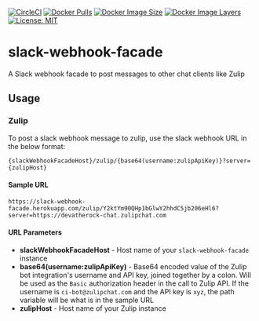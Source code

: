 [![CircleCI](https://circleci.com/gh/devatherock/slack-webhook-facade.svg?style=svg)](https://circleci.com/gh/devatherock/slack-webhook-facade)
[![Docker Pulls](https://img.shields.io/docker/pulls/devatherock/slack-webhook-facade.svg)](https://hub.docker.com/r/devatherock/slack-webhook-facade/)
[![Docker Image Size](https://img.shields.io/docker/image-size/devatherock/slack-webhook-facade.svg?sort=date)](https://hub.docker.com/r/devatherock/slack-webhook-facade/)
[![Docker Image Layers](https://img.shields.io/microbadger/layers/devatherock/slack-webhook-facade.svg)](https://microbadger.com/images/devatherock/slack-webhook-facade)
[![License: MIT](https://img.shields.io/badge/License-MIT-yellow.svg)](https://opensource.org/licenses/MIT)
# slack-webhook-facade
A Slack webhook facade to post messages to other chat clients like Zulip

## Usage
### Zulip
To post a slack webhook message to zulip, use the slack webhook URL in the below format:

```
{slackWebhookFacadeHost}/zulip/{base64(username:zulipApiKey)}?server={zulipHost}
```

#### Sample URL
```
https://slack-webhook-facade.herokuapp.com/zulip/Y2ktYm90QHp1bGlwY2hhdC5jb206eHl6?server=https://devatherock-chat.zulipchat.com
```

#### URL Parameters
- **slackWebhookFacadeHost** - Host name of your `slack-webhook-facade` instance
- **base64(username:zulipApiKey)** - Base64 encoded value of the Zulip bot integration's username and API key, joined
together by a colon. Will be used as the `Basic` authorization header in the call to Zulip API. If the username is
`ci-bot@zulipchat.com` and the API key is `xyz`, the path variable will be what is in the sample URL
- **zulipHost** - Host name of your Zulip instance